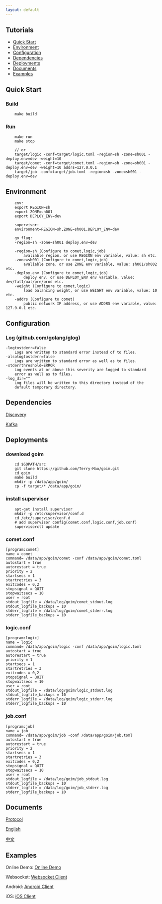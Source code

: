 ```yaml
---
layout: default
---
```


## Tutorials

- [Quick Start](#quick-start)
- [Environment](#environment)
- [Configuration](#configuration)
- [Dependencies](#dependencies)
- [Deployments](#deployments)
- [Documents](#documents)
- [Examples](#examples)

## Quick Start

### Build

```
    make build
```

### Run

```
    make run
    make stop

    // or
    target/logic -conf=target/logic.toml -region=sh -zone=sh001 -deploy.env=dev -weight=10
    target/comet -conf=target/comet.toml -region=sh -zone=sh001 -deploy.env=dev -weight=10 addrs=127.0.0.1
    target/job -conf=target/job.toml -region=sh -zone=sh001 -deploy.env=dev
```

## Environment

```
    env:
    export REGION=sh
    export ZONE=sh001
    export DEPLOY_ENV=dev

    supervisor:
    environment=REGION=sh,ZONE=sh001,DEPLOY_ENV=dev

    go flag:
    -region=sh -zone=sh001 deploy.env=dev

    -region=sh (Configure to comet,logic,job)
        avaliable region. or use REGION env variable, value: sh etc.
    -zone=sh001 (Configure to comet,logic,job)
        avaliable zone. or use ZONE env variable, value: sh001/sh002 etc.
    -deploy.env (Configure to comet,logic,job)
        deploy env. or use DEPLOY_ENV env variable, value: dev/fat1/uat/pre/prod etc.
    -weight (Configure to comet,logic)
        load balancing weight, or use WEIGHT env variable, value: 10 etc.
    -addrs (Configure to comet)
        public network IP address, or use ADDRS env variable, value: 127.0.0.1 etc.
```

## Configuration

### Log (github.com/golang/glog)

    -logtostderr=false
	    Logs are written to standard error instead of to files.
    -alsologtostderr=false
	    Logs are written to standard error as well as to files.
    -stderrthreshold=ERROR
	    Log events at or above this severity are logged to standard
	    error as well as to files.
    -log_dir=""
	    Log files will be written to this directory instead of the
	    default temporary directory.

## Dependencies

[Discovery](https://github.com/Bilibili/discovery)

[Kafka](https://kafka.apache.org/quickstart)

## Deployments

### download goim
```
    cd $GOPATH/src 
    git clone https://github.com/Terry-Mao/goim.git
    cd goim
    make build
    mkdir -p /data/app/goim/
    cp -f target/* /data/app/goim/
```

### install supervisor
```
    apt-get install supervisor
    mkdir -p /etc/supervisor/conf.d
    cd /etc/supervisor/conf.d
    # add supervisor config(comet.conf,logic.conf,job.conf)
    supervisorctl update
```
### comet.conf

```
[program:comet]
name = comet
command= /data/app/goim/comet -conf /data/app/goim/comet.toml
autostart = true
autorestart = true
priority = 2
startsecs = 1
startretries = 3
exitcodes = 0,2
stopsignal = QUIT
stopwaitsecs = 10
user = root
stdout_logfile = /data/log/goim/comet_stdout.log
stdout_logfile_backups = 10
stderr_logfile = /data/log/goim/comet_stderr.log
stderr_logfile_backups = 10
```
### logic.conf

```
[program:logic]
name = logic
command= /data/app/goim/logic -conf /data/app/goim/logic.toml
autostart = true
autorestart = true
priority = 1
startsecs = 1
startretries = 3
exitcodes = 0,2
stopsignal = QUIT
stopwaitsecs = 10
user = root
stdout_logfile = /data/log/goim/logic_stdout.log
stdout_logfile_backups = 10
stderr_logfile = /data/log/goim/logic_stderr.log
stderr_logfile_backups = 10
```

### job.conf

```
[program:job]
name = job
command= /data/app/goim/job -conf /data/app/goim/job.toml
autostart = true
autorestart = true
priority = 2
startsecs = 1
startretries = 3
exitcodes = 0,2
stopsignal = QUIT
stopwaitsecs = 10
user = root
stdout_logfile = /data/log/goim/job_stdout.log
stdout_logfile_backups = 10
stderr_logfile = /data/log/goim/job_stderr.log
stderr_logfile_backups = 10
```

## Documents
[Protocol](https://github.com/Terry-Mao/goim/tree/v2.0/docs/protocol.png)

[English](https://github.com/Terry-Mao/goim/tree/v2.0/README_en.md)

[中文](https://github.com/Terry-Mao/goim/tree/v2.0/README_cn.md)

## Examples
Online Demo: [Online Demo](/demo)

Websocket: [Websocket Client](https://github.com/Terry-Mao/goim/tree/master/examples/javascript)

Android: [Android Client](https://github.com/roamdy/goim-sdk)

iOS: [iOS Client](https://github.com/roamdy/goim-oc-sdk)
